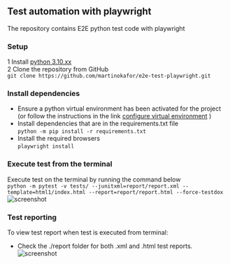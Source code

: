
## Test automation with playwright
The repository contains E2E python test code with playwright

### Setup
1 Install [python 3.10.xx](https://www.python.org/)   
2 Clone the repository from GitHub     
    ```git clone https://github.com/martinokafor/e2e-test-playwright.git```     


### Install dependencies
- Ensure a python virtual environment has been activated for the project (or follow the instructions in the link [configure virtual environment](https://docs.python.org/3/library/venv.html) )
- Install dependencies that are in the requirements.txt file   
    ```python -m pip install -r requirements.txt``` 
- Install the required browsers   
    ```playwright install```

### Execute test from the terminal
Execute test on the terminal by running the command below     
``` python -m pytest -v tests/ --junitxml=report/report.xml --template=html1/index.html --report=report/report.html --force-testdox ```           
![screenshot](image/execution_on_terminal.png)

### Test reporting
To view test report when test is executed from terminal:      
- Check the ./report folder for both .xml and .html test reports.      
![screenshot](image/test_report.png)    
